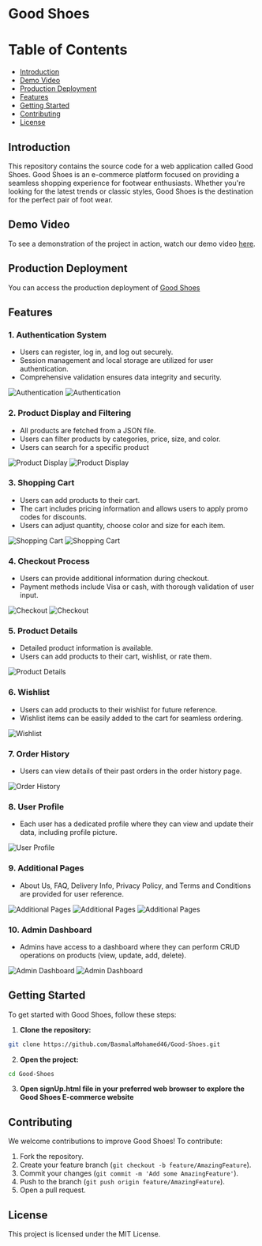 # Good Shoes

# Table of Contents
- [Introduction](#introduction)
- [Demo Video](#demo-video)
- [Production Deployment](#production-deployment)
- [Features](#features)
- [Getting Started](#getting-started)
- [Contributing](#contributing)
- [License](#license)

## Introduction

This repository contains the source code for a web application called Good Shoes. Good Shoes is an e-commerce platform focused on providing a seamless shopping experience for footwear enthusiasts. Whether you're looking for the latest trends or classic styles, Good Shoes is the destination for the perfect pair of foot wear.

## Demo Video

To see a demonstration of the project in action, watch our demo video [here](https://drive.google.com/file/d/19boUvq2Kd1C6Wyp8pDEEArwaKuEP9i6P/view?usp=sharing).

## Production Deployment

You can access the production deployment of [Good Shoes](https://basmalamohamed46.github.io/Good-Shoes/)

## Features

### 1. Authentication System
- Users can register, log in, and log out securely.
- Session management and local storage are utilized for user authentication.
- Comprehensive validation ensures data integrity and security.

![Authentication](readmeImgs/signup.jpg)
![Authentication](readmeImgs/login.jpg)

### 2. Product Display and Filtering
- All products are fetched from a JSON file.
- Users can filter products by categories, price, size, and color.
- Users can search for a specific product

![Product Display](readmeImgs/allProducts.jpg)
![Product Display](readmeImgs/search.jpg)

### 3. Shopping Cart
- Users can add products to their cart.
- The cart includes pricing information and allows users to apply promo codes for discounts.
- Users can adjust quantity, choose color and size for each item.
  
![Shopping Cart](readmeImgs/modal.png)
![Shopping Cart](readmeImgs/cart.png)

### 4. Checkout Process
- Users can provide additional information during checkout.
- Payment methods include Visa or cash, with thorough validation of user input.

![Checkout](readmeImgs/payment.png)
![Checkout](readmeImgs/onway.jpg)

### 5. Product Details
- Detailed product information is available.
- Users can add products to their cart, wishlist, or rate them.

![Product Details](readmeImgs/details.jpg)

### 6. Wishlist
- Users can add products to their wishlist for future reference.
- Wishlist items can be easily added to the cart for seamless ordering.

![Wishlist](readmeImgs/wishlist.jpg)

### 7. Order History
- Users can view details of their past orders in the order history page.

![Order History](readmeImgs/orderhistory.png)

### 8. User Profile
- Each user has a dedicated profile where they can view and update their data, including profile picture.

![User Profile](readmeImgs/profile.jpg)

### 9. Additional Pages
- About Us, FAQ, Delivery Info, Privacy Policy, and Terms and Conditions are provided for user reference.

![Additional Pages](readmeImgs/aboutus.jpg)
![Additional Pages](readmeImgs/faq.jpg)
![Additional Pages](readmeImgs/terms.jpg)

### 10. Admin Dashboard
- Admins have access to a dashboard where they can perform CRUD operations on products (view, update, add, delete).

![Admin Dashboard](readmeImgs/admincrud1.png)
![Admin Dashboard](readmeImgs/admincrud2.png)

## Getting Started

To get started with Good Shoes, follow these steps:

1. **Clone the repository:**

```bash
git clone https://github.com/BasmalaMohamed46/Good-Shoes.git
```

2. **Open the project:**

```bash
cd Good-Shoes
```

3. **Open signUp.html file in your preferred web browser to explore the Good Shoes E-commerce website**


## Contributing

We welcome contributions to improve Good Shoes! To contribute:

1. Fork the repository.
2. Create your feature branch (`git checkout -b feature/AmazingFeature`).
3. Commit your changes (`git commit -m 'Add some AmazingFeature'`).
4. Push to the branch (`git push origin feature/AmazingFeature`).
5. Open a pull request.

## License

This project is licensed under the MIT License.



